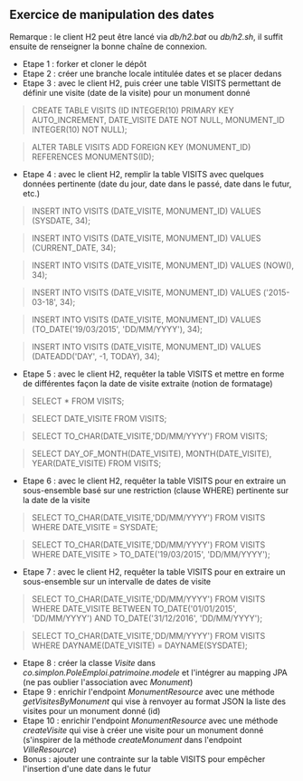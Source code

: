 ## Exercice de manipulation des dates

Remarque : le client H2 peut être lancé via *db/h2.bat* ou *db/h2.sh*, il suffit ensuite de renseigner la bonne chaîne de connexion. 

- Etape 1 : forker et cloner le dépôt
- Etape 2 : créer une branche locale intitulée dates et se placer dedans
- Etape 3 : avec le client H2, puis créer une table VISITS permettant de définir une visite (date de la visite) pour un monument donné

> CREATE TABLE VISITS (ID INTEGER(10) PRIMARY KEY AUTO_INCREMENT, DATE_VISITE DATE NOT NULL, MONUMENT_ID INTEGER(10) NOT NULL);

> ALTER TABLE VISITS ADD FOREIGN KEY (MONUMENT_ID) REFERENCES MONUMENTS(ID);

- Etape 4 : avec le client H2, remplir la table VISITS avec quelques données pertinente (date du jour, date dans le passé, date dans le futur, etc.)

> INSERT INTO VISITS (DATE_VISITE, MONUMENT_ID) VALUES (SYSDATE, 34);

> INSERT INTO VISITS (DATE_VISITE, MONUMENT_ID) VALUES (CURRENT_DATE, 34);

> INSERT INTO VISITS (DATE_VISITE, MONUMENT_ID) VALUES (NOW(), 34);

> INSERT INTO VISITS (DATE_VISITE, MONUMENT_ID) VALUES ('2015-03-18', 34);

> INSERT INTO VISITS (DATE_VISITE, MONUMENT_ID) VALUES (TO_DATE('19/03/2015', 'DD/MM/YYYY'), 34);

> INSERT INTO VISITS (DATE_VISITE, MONUMENT_ID) VALUES (DATEADD('DAY', -1, TODAY), 34);

- Etape 5 : avec le client H2, requêter la table VISITS et mettre en forme de différentes façon la date de visite extraite (notion de formatage)

> SELECT * FROM VISITS;

> SELECT DATE_VISITE FROM VISITS;

> SELECT TO_CHAR(DATE_VISITE,'DD/MM/YYYY') FROM VISITS;

> SELECT DAY_OF_MONTH(DATE_VISITE), MONTH(DATE_VISITE), YEAR(DATE_VISITE) FROM VISITS;

- Etape 6 : avec le client H2, requêter la table VISITS pour en extraire un sous-ensemble basé sur une restriction (clause WHERE) pertinente sur la date de la visite

> SELECT TO_CHAR(DATE_VISITE,'DD/MM/YYYY') FROM VISITS WHERE DATE_VISITE = SYSDATE;

> SELECT TO_CHAR(DATE_VISITE,'DD/MM/YYYY') FROM VISITS WHERE DATE_VISITE > TO_DATE('19/03/2015', 'DD/MM/YYYY');

- Etape 7 : avec le client H2, requêter la table VISITS pour en extraire un sous-ensemble sur un intervalle de dates de visite

> SELECT TO_CHAR(DATE_VISITE,'DD/MM/YYYY') FROM VISITS WHERE DATE_VISITE BETWEEN TO_DATE('01/01/2015', 'DD/MM/YYYY') AND TO_DATE('31/12/2016', 'DD/MM/YYYY');

> SELECT TO_CHAR(DATE_VISITE,'DD/MM/YYYY') FROM VISITS WHERE DAYNAME(DATE_VISITE) = DAYNAME(SYSDATE);

- Etape 8 : créer la classe *Visite* dans *co.simplon.PoleEmploi.patrimoine.modele* et l'intégrer au mapping JPA (ne pas oublier l'association avec *Monument*)
- Etape 9 : enrichir l'endpoint *MonumentResource* avec une méthode *getVisitesByMonument* qui vise à renvoyer au format JSON la liste des visites pour un monument donné (id)
- Etape 10 : enrichir l'endpoint *MonumentResource* avec une méthode *createVisite* qui vise à créer une visite pour un monument donné (s'inspirer de la méthode *createMonument* dans l'endpoint *VilleResource*)
- Bonus : ajouter une contrainte sur la table VISITS pour empêcher l'insertion d'une date dans le futur
